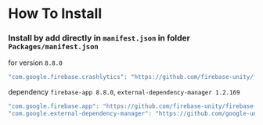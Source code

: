 # How To Install

### Install by add directly in `manifest.json` in folder `Packages/manifest.json`


for version `8.8.0`
```csharp
"com.google.firebase.crashlytics": "https://github.com/firebase-unity/firebase-crashlytics.git#8.8.0",
```


dependency `firebase-app 8.8.0`, `external-dependency-manager 1.2.169`
```csharp
"com.google.firebase.app": "https://github.com/firebase-unity/firebase-app.git#8.8.0",
"com.google.external-dependency-manager": "https://github.com/google-unity/external-dependency-manager.git#1.2.169",
```
